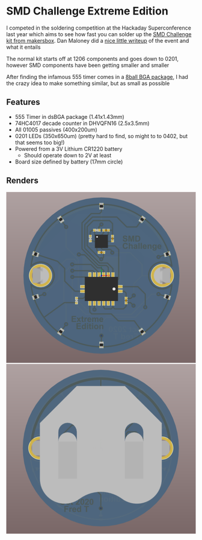 # SMD Challenge Extreme Edition

I competed in the soldering competition at the Hackaday Superconference last year which aims to see how fast you can solder up the [SMD Challenge kit from makersbox](https://www.tindie.com/products/makersbox/smd-challenge/). 
Dan Maloney did a [nice little writeup](https://hackaday.com/2019/11/18/a-newbie-takes-the-smd-challenge-at-supercon/) of the event and what it entails

The normal kit starts off at 1206 components and goes down to 0201, however SMD components have been getting smaller and smaller

After finding the infamous 555 timer comes in a [8ball BGA package](https://www.ti.com/product/LMC555), I had the crazy idea to make something similar, but as small as possible

## Features
- 555 Timer in dsBGA package (1.41x1.43mm)
- 74HC4017 decade counter in DHVQFN16 (2.5x3.5mm)
- All 01005 passives (400x200um)
- 0201 LEDs (350x650um) (pretty hard to find, so might to to 0402, but that seems too big!)
- Powered from a 3V Lithium CR1220 battery
  - Should operate down to 2V at least
- Board size defined by battery (17mm circle)

## Renders

![front](/outputs/renders/front.PNG)
![back](/outputs/renders/back.PNG)
